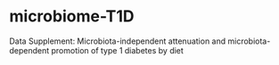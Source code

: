 # microbiome-T1D
Data Supplement: Microbiota-independent attenuation and microbiota-dependent promotion of type 1 diabetes by diet
